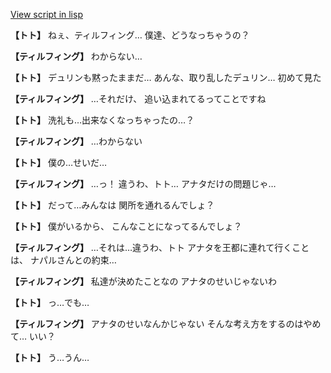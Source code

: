 [View script in lisp](../scripts/1530302.txt)

**【トト】**
ねぇ、ティルフィング…
僕達、どうなっちゃうの？

**【ティルフィング】**
わからない…

**【トト】**
デュリンも黙ったままだ…
あんな、取り乱したデュリン…
初めて見た

**【ティルフィング】**
…それだけ、
追い込まれてるってことですね

**【トト】**
洗礼も…出来なくなっちゃったの…？

**【ティルフィング】**
…わからない

**【トト】**
僕の…せいだ…

**【ティルフィング】**
…っ！
違うわ、トト…
アナタだけの問題じゃ…

**【トト】**
だって…みんなは
関所を通れるんでしょ？

**【トト】**
僕がいるから、
こんなことになってるんでしょ？

**【ティルフィング】**
…それは…違うわ、トト
アナタを王都に連れて行くことは、
ナパルさんとの約束…

**【ティルフィング】**
私達が決めたことなの
アナタのせいじゃないわ

**【トト】**
っ…でも…

**【ティルフィング】**
アナタのせいなんかじゃない
そんな考え方をするのはやめて…
いい？

**【トト】**
う…うん…
